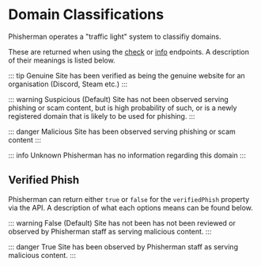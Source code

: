 # Domain Classifications

Phisherman operates a "traffic light" system to classifiy domains.

These are returned when using the [check](/api/check-a-domain.md) or [info](/api/fetch-domain-info.md) endpoints. A description of their meanings is listed below.

::: tip Genuine
Site has been verified as being the genuine website for an organisation (Discord, Steam etc.)
:::

::: warning Suspicious (Default)
Site has not been observed serving phishing or scam content, but is high probability of such, or is a newly registered domain that is likely to be used for phishing.
:::

::: danger Malicious
Site has been observed serving phishing or scam content
:::

::: info Unknown
Phisherman has no information regarding this domain
:::

## Verified Phish

Phisherman can return either `true` or `false` for the `verifiedPhish` property via the API. A description of what each options means can be found below.

::: warning False (Default)
Site has not been has not been reviewed or observed by Phisherman staff as serving malicious content.
:::

::: danger True
Site has been observed by Phisherman staff as serving  malicious content.
:::